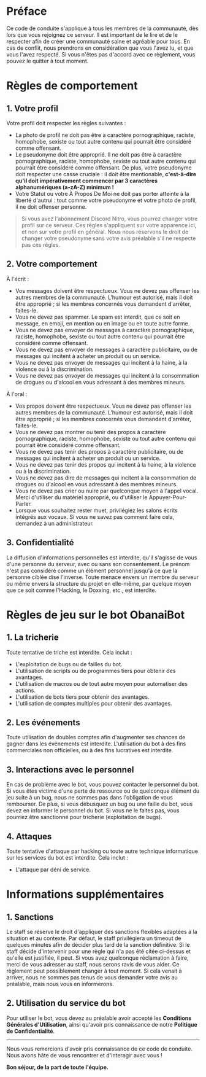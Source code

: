 # Préface

Ce code de conduite s'applique à tous les membres de la communauté, dès lors que vous rejoignez ce serveur. Il est important de le lire et de le respecter afin de créer une communauté saine et agréable pour tous.
En cas de conflit, nous prendrons en considération que vous l'avez lu, et que vous l'avez respecté. Si vous n'êtes pas d'accord avec ce règlement, vous pouvez le quitter à tout moment.

# Règles de comportement

## 1. Votre profil

Votre profil doit respecter les règles suivantes :
- La photo de profil ne doit pas être à caractère pornographique, raciste, homophobe, sexiste ou tout autre contenu qui pourrait être considéré comme offensant.
- Le pseudonyme doit être approprié. Il ne doit pas être à caractère pornographique, raciste, homophobe, sexiste ou tout autre contenu qui pourrait être considéré comme offensant. De plus, votre pseudonyme doit respecter une casse cruciale : il doit être mentionable, **c'est-à-dire qu'il doit impérativement commencer par 3 caractères alphanumériques (a-zA-Z) minimum !**
- Votre Statut ou votre À Propos De Moi ne doit pas porter atteinte à la liberté d'autrui : tout comme votre pseudonyme et votre photo de profil, il ne doit offenser personne.
> Si vous avez l'abonnement Discord Nitro, vous pourrez changer votre profil sur ce serveur. Ces règles s'appliquent sur votre apparence ici, et non sur votre profil en général.
> Nous nous réservons le droit de changer votre pseudonyme sans votre avis préalable s'il ne respecte pas ces règles.

## 2. Votre comportement

À l'écrit :
- Vos messages doivent être respectueux. Vous ne devez pas offenser les autres membres de la communauté. L'humour est autorisé, mais il doit être approprié ; si les membres concernés vous demandent d'arrêter, faites-le.
- Vous ne devez pas spammer. Le spam est interdit, que ce soit en message, en emoji, en mention ou en image ou en toute autre forme.
- Vous ne devez pas envoyer de messages à caractère pornographique, raciste, homophobe, sexiste ou tout autre contenu qui pourrait être considéré comme offensant.
- Vous ne devez pas envoyer de messages à caractère publicitaire, ou de messages qui incitent à acheter un produit ou un service.
- Vous ne devez pas envoyer de messages qui incitent à la haine, à la violence ou à la discrimination.
- Vous ne devez pas envoyer de messages qui incitent à la consommation de drogues ou d'alcool en vous adressant à des membres mineurs.

À l'oral :
- Vos propos doivent être respectueux. Vous ne devez pas offenser les autres membres de la communauté. L'humour est autorisé, mais il doit être approprié ; si les membres concernés vous demandent d'arrêter, faites-le.
- Vous ne devez pas montrer ou tenir des propos à caractère pornographique, raciste, homophobe, sexiste ou tout autre contenu qui pourrait être considéré comme offensant.
- Vous ne devez pas tenir des propos à caractère publicitaire, ou de messages qui incitent à acheter un produit ou un service.
- Vous ne devez pas tenir des propos qui incitent à la haine, à la violence ou à la discrimination.
- Vous ne devez pas dire de messages qui incitent à la consommation de drogues ou d'alcool en vous adressant à des membres mineurs.
- Vous ne devez pas crier ou nuire par quelconque moyen à l'appel vocal. Merci d'utiliser du matériel approprié, ou d'utiliser le Appuyer-Pour-Parler.
- Lorsque vous souhaitez rester muet, privilégiez les salons écrits intégrés aux vocaux. Si vous ne savez pas comment faire cela, demandez à un administrateur.

## 3. Confidentialité

La diffusion d'informations personnelles est interdite, qu'il s'agisse de vous d'une personne du serveur, avec ou sans son consentement.
Le prénom n'est pas considéré comme un élément personnel jusqu'à ce que la personne ciblée dise l'inverse.
Toute menace envers un membre du serveur ou même envers la structure du projet en elle-même, par quelque moyen que ce soit comme l'Hacking, le Doxxing, etc., est interdite.

# Règles de jeu sur le bot ObanaiBot

## 1. La tricherie

Toute tentative de triche est interdite. Cela inclut :
- L'exploitation de bugs ou de failles du bot.
- L'utilisation de scripts ou de programmes tiers pour obtenir des avantages.
- L'utilisation de macros ou de tout autre moyen pour automatiser des actions.
- L'utilisation de bots tiers pour obtenir des avantages.
- L'utilisation de comptes multiples pour obtenir des avantages.

## 2. Les événements

Toute utilisation de doubles comptes afin d'augmenter ses chances de gagner dans les événements est interdite.
L'utilisation du bot à des fins commerciales non officielles, ou à des fins lucratives est interdite.

## 3. Interactions avec le personnel

En cas de problème avec le bot, vous pouvez contacter le personnel du bot. Si vous êtes victime d'une perte de ressource ou de quelconque élément du jeu suite à un bug, nous ne sommes pas dans l'obligation de vous rembourser.
De plus, si vous débusquez un bug ou une faille du bot, vous devez en informer le personnel du bot. Si vous ne le faites pas, vous pourriez être sanctionné pour tricherie (exploitation de bugs).

## 4. Attaques

Toute tentative d'attaque par hacking ou toute autre technique informatique sur les services du bot est interdite. Cela inclut :
- L'attaque par déni de service.

# Informations supplémentaires

## 1. Sanctions

Le staff se réserve le droit d'appliquer des sanctions flexibles adaptées à la situation et au contexte. Par défaut, le staff privilégiera un timeout de quelques minutes afin de décider plus tard de la sanction définitive.
Si le staff décide d'intervenir pour une règle qui n'a pas été citée ci-dessus et qu'elle est justifiée, il peut. Si vous avez quelconque réclamation à faire, merci de vous adresser au staff, nous serons ravis de vous aider.
Ce règlement peut possiblement changer à tout moment. Si cela venait à arriver, nous ne sommes pas tenus de vous demander votre avis au préalable, mais nous vous en informerons.

## 2. Utilisation du service du bot

Pour utiliser le bot, vous devez au préalable avoir accepté les __Conditions Générales d'Utilisation__, ainsi qu'avoir pris connaissance de notre __Politique de Confidentialité__.

---

Nous vous remercions d'avoir pris connaissance de ce code de conduite. Nous avons hâte de vous rencontrer et d'interagir avec vous !

__Bon séjour, de la part de toute l'équipe.__

